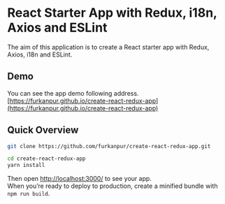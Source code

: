 # React Starter App with Redux, i18n, Axios and ESLint
The aim of this application is to create a React starter app with Redux, Axios, i18n and ESLint.


## Demo
You can see the app demo following address.
[https://furkanpur.github.io/create-react-redux-app](https://furkanpur.github.io/create-react-redux-app)

## Quick Overview

```sh 
git clone https://github.com/furkanpur/create-react-redux-app.git

cd create-react-redux-app
yarn install
```
 
Then open [http://localhost:3000/](http://localhost:3000/) to see your app.<br>
When you’re ready to deploy to production, create a minified bundle with `npm run build`.
